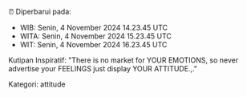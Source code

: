 ⏰ Diperbarui pada:
- WIB: Senin, 4 November 2024 14.23.45 UTC
- WITA: Senin, 4 November 2024 15.23.45 UTC
- WIT: Senin, 4 November 2024 16.23.45 UTC

Kutipan Inspiratif:
"There is no market for YOUR EMOTIONS, so never advertise your FEELINGS just display YOUR ATTITUDE.,."


Kategori: attitude

